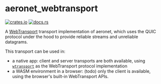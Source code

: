 # aeronet_webtransport

[![crates.io](https://img.shields.io/crates/v/aeronet_webtransport.svg)](https://crates.io/crates/aeronet_webtransport)
[![docs.rs](https://img.shields.io/docsrs/aeronet_webtransport)](https://docs.rs/aeronet_webtransport)

A [WebTransport](https://www.w3.org/TR/webtransport/) transport implementation of aeronet, which
uses the QUIC protocol under the hood to provide reliable streams and unreliable datagrams.

This transport can be used in:
- a native app: client and server transports are both available, using
  [`wtransport`](https://docs.rs/wtransport) as the WebTransport protocol implementation
- a WASM environment in a browser: (todo) only the client is available, using the browser's
  built-in WebTransport APIs.
